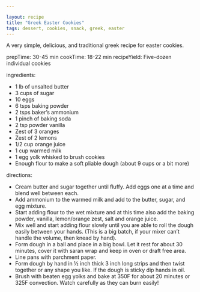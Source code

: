 ```yaml
---

layout: recipe
title: "Greek Easter Cookies"
tags: dessert, cookies, snack, greek, easter
---
```


A very simple, delicious, and traditional greek recipe for easter cookies.

prepTime: 30-45 min
cookTime: 18-22 min
recipeYield: Five-dozen individual cookies

ingredients:
- 1 lb of unsalted butter
- 3 cups of sugar
- 10 eggs
- 6 tsps baking powder
- 2 tsps baker’s ammonium
- 1 pinch of baking soda
- 2 tsp powder vanilla
- Zest of 3 oranges
- Zest of 2 lemons
- 1/2 cup orange juice
- 1 cup warmed milk
- 1 egg yolk whisked to brush cookies
- Enough flour to make a soft pliable dough (about 9 cups or a bit more)

directions:
- Cream butter and sugar together until fluffy.  Add eggs one at a time and blend well between each.
- Add ammonium to the warmed milk and add to the butter, sugar, and egg mixture.
- Start adding flour to the wet mixture and at this time also add the baking powder, vanilla, lemon/orange zest, salt and orange juice.
- Mix well and start adding flour slowly until you are able to roll the dough easily between your hands. (This is a big batch, if your mixer can’t handle the volume, then knead by hand).
- Form dough in a ball and place in a big bowl.  Let it rest for about 30 minutes, cover it with saran wrap and keep in oven or draft free area.
- Line pans with parchment paper.
- Form dough by hand in ½ inch thick 3 inch long strips and then twist together or any shape you like.  If the dough is sticky dip hands in oil.
- Brush with beaten egg yolks and bake at 350F for about 20 minutes or 325F convection.  Watch carefully as they can burn easily!
